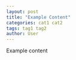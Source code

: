 ```yaml
---
layout: post
title: "Example Content"
categories: cat1 cat2
tags: tag1 tag2
author: User
---
```


Example content